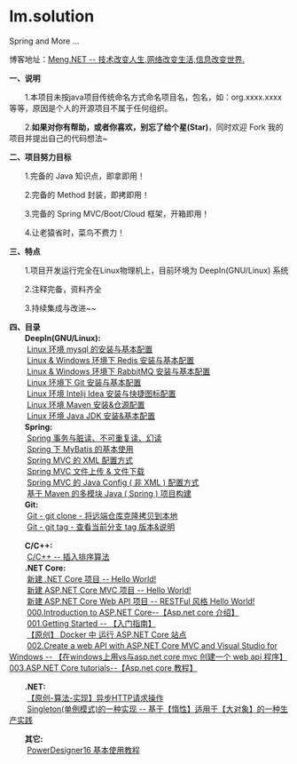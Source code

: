 # lm.solution
Spring and More ...

博客地址：<a href="https://www.cnblogs.com/Meng-NET/p/8963476.html" target="_blank">Meng.NET -- 技术改变人生,网络改变生活,信息改变世界.</a>

<b>一、说明</b>

　　1.本项目未按java项目传统命名方式命名项目名，包名，如：org.xxxx.xxxx  等等，原因是个人的开源项目不属于任何组织。

　　2.<b>如果对你有帮助，或者你喜欢，别忘了给个星(Star)</b>，同时欢迎 Fork 我的项目并提出自己的代码想法~

<b>二、项目努力目标</b>

　　1.完备的 Java 知识点，即拿即用！

　　2.完备的 Method 封装，即拷即用！

　　3.完备的 Spring MVC/Boot/Cloud 框架，开箱即用！

　　4.让老猿省时，菜鸟不费力！

<b>三、特点</b>

　　1.项目开发运行完全在Linux物理机上，目前环境为 DeepIn(GNU/Linux) 系统

　　2.注释完备，资料齐全

　　3.持续集成与改进~~

<b>四、目录</b><br/>
　　<b>DeepIn(GNU/Linux):</b><br/>
　　	<a href="http://www.cnblogs.com/Meng-NET/p/8996788.html" target="_blank">Linux 环境 mysql 的安装与基本配置</a><br/>
　　	<a href="http://www.cnblogs.com/Meng-NET/p/9017110.html" target="_blank">Linux & Windows 环境下 Redis 安装与基本配置</a><br/>
　　	<a href="http://www.cnblogs.com/Meng-NET/p/9029890.html" target="_blank">Linux & Windows 环境下 RabbitMQ 安装与基本配置</a><br/>
　　	<a href="http://www.cnblogs.com/Meng-NET/p/9039738.html" target="_blank">Linux 环境下 Git 安装与基本配置</a><br/>
　　	<a href="http://www.cnblogs.com/Meng-NET/p/9061612.html" target="_blank">Linux 环境 Intelij Idea 安装与快捷图标配置</a><br/>
　　	<a href="https://www.cnblogs.com/Meng-NET/p/9079978.html" target="_blank">Linux 环境 Maven 安装&仓源配置</a><br/>
　　	<a href="https://www.cnblogs.com/Meng-NET/p/9143953.html" target="_blank">Linux 环境 Java JDK 安装&基本配置</a><br/>
　　<b>Spring:</b><br/>
　　	<a href="http://www.cnblogs.com/Meng-NET/p/8986703.html" target="_blank">Spring 事务与脏读、不可重复读、幻读</a><br/>
　　	<a href="http://www.cnblogs.com/Meng-NET/p/9005972.html" target="_blank">Spring 下 MyBatis 的基本使用</a><br/>
　　	<a href="http://www.cnblogs.com/Meng-NET/p/9032965.html" target="_blank">Spring MVC 的 XML 配置方式</a><br/>
　　	<a href="http://www.cnblogs.com/Meng-NET/p/9048583.html" target="_blank">Spring MVC 文件上传 & 文件下载</a><br/>
　　	<a href="http://www.cnblogs.com/Meng-NET/p/9065260.html" target="_blank">Spring MVC 的 Java Config ( 非 XML ) 配置方式</a><br/>
　　	<a href="https://www.cnblogs.com/Meng-NET/p/9091076.html" target="_blank">基于 Maven 的多模块 Java ( Spring ) 项目构建</a><br/>
　　<b>Git:</b><br/>
　　	<a href="https://www.cnblogs.com/Meng-NET/p/9158098.html" target="_blank">Git - git clone - 将远端仓库克隆拷贝到本地</a><br/>
　　	<a href="https://www.cnblogs.com/Meng-NET/p/9348386.html" target="_blank">Git - git tag - 查看当前分支 tag 版本&说明</a><br/>
    
　　<b>C/C++:</b><br/>
　　	<a href="https://www.cnblogs.com/Meng-NET/p/9175230.html" target="_blank">C/C++ -- 插入排序算法</a><br/>
　　<b>.NET Core:</b><br/>
　　	<a href="https://www.cnblogs.com/Meng-NET/p/5885731.html" target="_blank">新建 .NET Core 项目 -- Hello World!</a><br/>
　　	<a href="https://www.cnblogs.com/Meng-NET/p/5892096.html" target="_blank">新建 ASP.NET Core MVC 项目 -- Hello World!</a><br/>
　　	<a href="https://www.cnblogs.com/Meng-NET/p/5895558.html" target="_blank">新建 ASP.NET Core Web API 项目 -- RESTFul 风格 Hello World!</a><br/>
　　	<a href="https://www.cnblogs.com/Meng-NET/p/5900147.html" target="_blank">000.Introduction to ASP.NET Core--【Asp.net core 介绍】</a><br/>
　　	<a href="https://www.cnblogs.com/Meng-NET/p/5912293.html" target="_blank">001.Getting Started -- 【入门指南】</a><br/>
　　	<a href="https://www.cnblogs.com/Meng-NET/p/7121118.html" target="_blank">【原创】 Docker 中 运行 ASP.NET Core 站点</a><br/>
　　	<a href="https://www.cnblogs.com/Meng-NET/p/7146465.html" target="_blank">002.Create a web API with ASP.NET Core MVC and Visual Studio for Windows -- 【在windows上用vs与asp.net core mvc 创建一个 web api 程序】</a><br/>
    <a href="https://www.cnblogs.com/Meng-NET/p/7151271.html" target="_blank">003.ASP.NET Core tutorials--【Asp.net core 教程】</a><br/>
    
　　<b>.NET:</b><br/>
　　	<a href="https://www.cnblogs.com/Meng-NET/p/5904129.html" target="_blank">【原创-算法-实现】异步HTTP请求操作</a><br/>
　　	<a href="https://www.cnblogs.com/Meng-NET/p/5925181.html" target="_blank">Singleton(单例模式)的一种实现 -- 基于【惰性】适用于【大对象】的一种生产实践</a><br/>
    
　　<b>其它:</b><br/>
　　	<a href="https://www.cnblogs.com/Meng-NET/p/3543624.html" target="_blank">PowerDesigner16 基本使用教程</a><br/>


  

